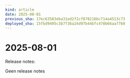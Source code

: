 ```yaml
---
kind: article
date: 2025-08-01
previous_sha: 17ec63583eba31ed2f2cf878216bc714a4513c73
deployed_sha: 15fbd9495c3b7f36a24d97b44bfc470b66aa7760
---
```


# 2025-08-01

Release notes:

Geen release notes
